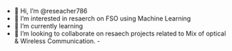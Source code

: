 - 👋 Hi, I’m @reseacher786
- 👀 I’m interested in resaerch on FSO using Machine Learning
- 🌱 I’m currently learning 
- 💞️ I’m looking to collaborate on resaech projects related to Mix of optical & Wireless Communication.
-<!---
reseacher786/reseacher786 is a ✨ special ✨ repository because its `README.md` (this file) appears on your GitHub profile.
You can click the Preview link to take a look at your changes.
--->
